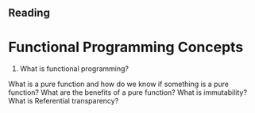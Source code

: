 ## Reading
# Functional Programming Concepts

1. What is functional programming?

What is a pure function and how do we know if something is a pure function?
What are the benefits of a pure function?
What is immutability?
What is Referential transparency?
